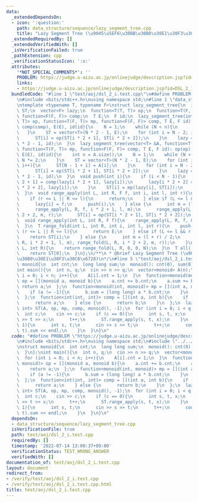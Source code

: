 ```yaml
---
data:
  _extendedDependsOn:
  - icon: ':question:'
    path: data_structure/sequence/lazy_segment_tree.cpp
    title: "Lazy Segment Tree (\u9045\u5EF6\u30BB\u30B0\u30E1\u30F3\u30C8\u6728)"
  _extendedRequiredBy: []
  _extendedVerifiedWith: []
  _isVerificationFailed: true
  _pathExtension: cpp
  _verificationStatusIcon: ':x:'
  attributes:
    '*NOT_SPECIAL_COMMENTS*': ''
    PROBLEM: https://judge.u-aizu.ac.jp/onlinejudge/description.jsp?id=DSL_2_I
    links:
    - https://judge.u-aizu.ac.jp/onlinejudge/description.jsp?id=DSL_2_I
  bundledCode: "#line 1 \"test/aoj/dsl_2_i.test.cpp\"\n#define PROBLEM \"https://judge.u-aizu.ac.jp/onlinejudge/description.jsp?id=DSL_2_I\"\
    \n#include <bits/stdc++.h>\nusing namespace std;\n#line 1 \"data_structure/sequence/lazy_segment_tree.cpp\"\
    \ntemplate <typename T, typename F>\nstruct lazy_segment_tree{\n  int N;\n  vector<T>\
    \ ST;\n  vector<F> lazy;\n  function<T(T, T)> op;\n  function<T(F, T)> mp;\n \
    \ function<F(F, F)> comp;\n  T E;\n  F id;\n  lazy_segment_tree(int n, function<T(T,\
    \ T)> op, function<T(F, T)> mp, function<F(F, F)> comp, T E, F id): op(op), mp(mp),\
    \ comp(comp), E(E), id(id){\n    N = 1;\n    while (N < n){\n      N *= 2;\n \
    \   }\n    ST = vector<T>(N * 2 - 1, E);\n    for (int i = N - 2; i >= 0; i--){\n\
    \      ST[i] = op(ST[i * 2 + 1], ST[i * 2 + 2]);\n    }\n    lazy = vector<F>(N\
    \ * 2 - 1, id);\n  }\n  lazy_segment_tree(vector<T> &A, function<T(T, T)> op,\
    \ function<T(F, T)> mp, function<F(F, F)> comp, T E, F id): op(op), mp(mp), comp(comp),\
    \ E(E), id(id){\n    int n = A.size();\n    N = 1;\n    while (N < n){\n     \
    \ N *= 2;\n    }\n    ST = vector<T>(N * 2 - 1, E);\n    for (int i = 0; i < n;\
    \ i++){\n      ST[N - 1 + i] = A[i];\n    }\n    for (int i = N - 2; i >= 0; i--){\n\
    \      ST[i] = op(ST[i * 2 + 1], ST[i * 2 + 2]);\n    }\n    lazy = vector<F>(N\
    \ * 2 - 1, id);\n  }\n  void push(int i){\n    if (i < N - 1){\n      lazy[i *\
    \ 2 + 1] = comp(lazy[i * 2 + 1], lazy[i]);\n      lazy[i * 2 + 2] = comp(lazy[i\
    \ * 2 + 2], lazy[i]);\n    }\n    ST[i] = mp(lazy[i], ST[i]);\n    lazy[i] = id;\n\
    \  }\n  void range_apply(int L, int R, F f, int i, int l, int r){\n    push(i);\n\
    \    if (r <= L || R <= l){\n      return;\n    } else if (L <= l && r <= R){\n\
    \      lazy[i] = f;\n      push(i);\n    } else {\n      int m = (l + r) / 2;\n\
    \      range_apply(L, R, f, i * 2 + 1, l, m);\n      range_apply(L, R, f, i *\
    \ 2 + 2, m, r);\n      ST[i] = op(ST[i * 2 + 1], ST[i * 2 + 2]);\n    }\n  }\n\
    \  void range_apply(int L, int R, F f){\n    range_apply(L, R, f, 0, 0, N);\n\
    \  }\n  T range_fold(int L, int R, int i, int l, int r){\n    push(i);\n    if\
    \ (r <= L || R <= l){\n      return E;\n    } else if (L <= l && r <= R){\n  \
    \    return ST[i];\n    } else {\n      int m = (l + r) / 2;\n      return op(range_fold(L,\
    \ R, i * 2 + 1, l, m), range_fold(L, R, i * 2 + 2, m, r));\n    }\n  }\n  T range_fold(int\
    \ L, int R){\n    return range_fold(L, R, 0, 0, N);\n  }\n  T all(){\n    push(0);\n\
    \    return ST[0];\n  }\n};\n/**\n * @brief Lazy Segment Tree (\u9045\u5EF6\u30BB\
    \u30B0\u30E1\u30F3\u30C8\u6728)\n*/\n#line 5 \"test/aoj/dsl_2_i.test.cpp\"\nstruct\
    \ monoid{\n  int cnt;\n  long long sum;\n  monoid(): cnt(0), sum(0){\n  }\n};\n\
    int main(){\n  int n, q;\n  cin >> n >> q;\n  vector<monoid> A(n);\n  for (int\
    \ i = 0; i < n; i++){\n    A[i].cnt = 1;\n  }\n  function<monoid(monoid, monoid)>\
    \ op = [](monoid a, monoid b){\n    a.cnt += b.cnt;\n    a.sum += b.sum;\n   \
    \ return a;\n  };\n  function<monoid(int, monoid)> mp = [](int a, monoid b){\n\
    \    if (a != -1){\n      b.sum = (long long) a * b.cnt;\n    }\n    return b;\n\
    \  };\n  function<int(int, int)> comp = [](int a, int b){\n    if (b == -1){\n\
    \      return a;\n    } else {\n      return b;\n    }\n  };\n  lazy_segment_tree<monoid,\
    \ int> ST(A, op, mp, comp, monoid(), -1);\n  for (int i = 0; i < q; i++){\n  \
    \  int c;\n    cin >> c;\n    if (c == 0){\n      int s, t, x;\n      cin >> s\
    \ >> t >> x;\n      t++;\n      ST.range_apply(s, t, x);\n    }\n    if (c ==\
    \ 1){\n      int s, t;\n      cin >> s >> t;\n      t++;\n      cout << ST.range_fold(s,\
    \ t).sum << endl;\n    }\n  }\n}\n"
  code: "#define PROBLEM \"https://judge.u-aizu.ac.jp/onlinejudge/description.jsp?id=DSL_2_I\"\
    \n#include <bits/stdc++.h>\nusing namespace std;\n#include \"../../data_structure/sequence/lazy_segment_tree.cpp\"\
    \nstruct monoid{\n  int cnt;\n  long long sum;\n  monoid(): cnt(0), sum(0){\n\
    \  }\n};\nint main(){\n  int n, q;\n  cin >> n >> q;\n  vector<monoid> A(n);\n\
    \  for (int i = 0; i < n; i++){\n    A[i].cnt = 1;\n  }\n  function<monoid(monoid,\
    \ monoid)> op = [](monoid a, monoid b){\n    a.cnt += b.cnt;\n    a.sum += b.sum;\n\
    \    return a;\n  };\n  function<monoid(int, monoid)> mp = [](int a, monoid b){\n\
    \    if (a != -1){\n      b.sum = (long long) a * b.cnt;\n    }\n    return b;\n\
    \  };\n  function<int(int, int)> comp = [](int a, int b){\n    if (b == -1){\n\
    \      return a;\n    } else {\n      return b;\n    }\n  };\n  lazy_segment_tree<monoid,\
    \ int> ST(A, op, mp, comp, monoid(), -1);\n  for (int i = 0; i < q; i++){\n  \
    \  int c;\n    cin >> c;\n    if (c == 0){\n      int s, t, x;\n      cin >> s\
    \ >> t >> x;\n      t++;\n      ST.range_apply(s, t, x);\n    }\n    if (c ==\
    \ 1){\n      int s, t;\n      cin >> s >> t;\n      t++;\n      cout << ST.range_fold(s,\
    \ t).sum << endl;\n    }\n  }\n}\n"
  dependsOn:
  - data_structure/sequence/lazy_segment_tree.cpp
  isVerificationFile: true
  path: test/aoj/dsl_2_i.test.cpp
  requiredBy: []
  timestamp: '2022-07-14 13:00:37+09:00'
  verificationStatus: TEST_WRONG_ANSWER
  verifiedWith: []
documentation_of: test/aoj/dsl_2_i.test.cpp
layout: document
redirect_from:
- /verify/test/aoj/dsl_2_i.test.cpp
- /verify/test/aoj/dsl_2_i.test.cpp.html
title: test/aoj/dsl_2_i.test.cpp
---
```


